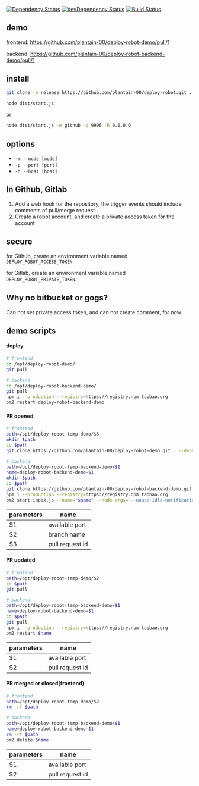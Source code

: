 [![Dependency Status](https://david-dm.org/plantain-00/deploy-robot.svg)](https://david-dm.org/plantain-00/deploy-robot)
[![devDependency Status](https://david-dm.org/plantain-00/deploy-robot/dev-status.svg)](https://david-dm.org/plantain-00/deploy-robot#info=devDependencies)
[![Build Status](https://travis-ci.org/plantain-00/deploy-robot.svg?branch=master)](https://travis-ci.org/plantain-00/deploy-robot)

## demo

frontend: https://github.com/plantain-00/deploy-robot-demo/pull/1

backend: https://github.com/plantain-00/deploy-robot-backend-demo/pull/1

## install

```bash
git clone -b release https://github.com/plantain-00/deploy-robot.git . --depth=1 && npm i --production
```

```bash
node dist/start.js
```

or

```bash
node dist/start.js -m github -p 9996 -h 0.0.0.0
```

## options

+ `-m --mode [mode]`
+ `-p --port [port]`
+ `-h --host [host]`

## In Github, Gitlab

1. Add a web hook for the repository, the trigger events should include comments of pull/merge request
2. Create a robot account, and create a private access token for the account

## secure

for Github, create an environment variable named `DEPLOY_ROBOT_ACCESS_TOKEN`

for Gitlab, create an environment variable named `DEPLOY_ROBOT_PRIVATE_TOKEN`.

## Why no bitbucket or gogs?

Can not set private access token, and can not create comment, for now.

## demo scripts

#### deploy

```bash
# frontend
cd /opt/deploy-robot-demo/
git pull
```

```bash
# backend
cd /opt/deploy-robot-backend-demo/
git pull
npm i --production --registry=https://registry.npm.taobao.org
pm2 restart deploy-robot-backend-demo
```

#### PR opened

```bash
# frontend
path=/opt/deploy-robot-temp-demo/$3
mkdir $path
cd $path
git clone https://github.com/plantain-00/deploy-robot-demo.git . --depth=1 -b $2
```

```bash
# backend
path=/opt/deploy-robot-temp-backend-demo/$1
name=deploy-robot-backend-demo-$1
mkdir $path
cd $path
git clone https://github.com/plantain-00/deploy-robot-backend-demo.git . --depth=1 -b $2
npm i --production --registry=https://registry.npm.taobao.org
pm2 start index.js --name="$name" --node-args="--nouse-idle-notification --expose-gc --max-old-space-size=8192" -- -p $1
```

parameters | name
--- | ---
$1 | available port
$2 | branch name
$3 | pull request id

#### PR updated

```bash
# frontend
path=/opt/deploy-robot-temp-demo/$2
cd $path
git pull
```

```bash
# backend
path=/opt/deploy-robot-temp-backend-demo/$1
name=deploy-robot-backend-demo-$1
cd $path
git pull
npm i --production --registry=https://registry.npm.taobao.org
pm2 restart $name
```

parameters | name
--- | ---
$1 | available port
$2 | pull request id

#### PR merged or closed(frontend)

```bash
# frontend
path=/opt/deploy-robot-temp-demo/$2
rm -rf $path
```

```bash
# backend
path=/opt/deploy-robot-temp-backend-demo/$1
name=deploy-robot-backend-demo-$1
rm -rf $path
pm2 delete $name
```

parameters | name
--- | ---
$1 | available port
$2 | pull request id
